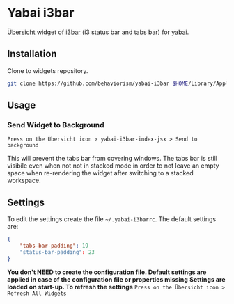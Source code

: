 # Yabai i3bar

[Übersicht](https://github.com/felixhageloh/uebersicht) widget of [i3bar](https://i3wm.org/i3bar/manpage.html) (i3 status bar and tabs bar) for [yabai](https://github.com/koekeishiya/yabai).

## Installation

Clone to widgets repository.

```bash
git clone https://github.com/behaviorism/yabai-i3bar $HOME/Library/Application\ Support/Übersicht/widgets/yabai-i3bar
```

## Usage

### Send Widget to Background

`Press on the Übersicht icon > yabai-i3bar-index-jsx > Send to background`

This will prevent the tabs bar from covering windows. The tabs bar is still visibile even when not not in stacked mode in order to not leave an empty space when re-rendering the widget after switching to a stacked workspace.

## Settings

To edit the settings create the file `~/.yabai-i3barrc`. The default settings are:

```json
{
    "tabs-bar-padding": 19
	"status-bar-padding": 23
}
```

**You don't NEED to create the configuration file. Default settings are applied in case of the configuration file or properties missing**
**Settings are loaded on start-up. To refresh the settings** `Press on the Übersicht icon > Refresh All Widgets`
